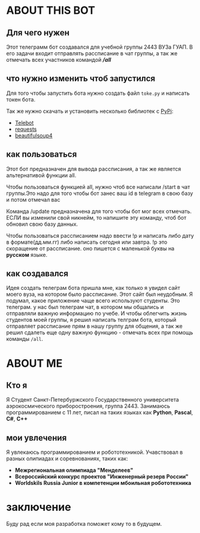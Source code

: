 # ABOUT THIS BOT 
## Для чего нужен
 Этот телеграмм бот создавался для учебной группы 2443 ВУЗа ГУАП. В его задачи входит отправлять рассписание в чат группы, а так же отмечать всех участников командой
 ***/all*** 
## что нужно изменить чтоб запустился
Для того чтобы запустить бота нужно создать файл `toke.py` и написать токен бота.

Так же нужно скачать и установить несколько библиотек с [PyPi](https://pypi.org):

+ [Telebot](https://pypi.org/project/pyTelegramBotAPI/)
+ [requests](https://pypi.org/project/requests/)
+ [beautifulsoup4](https://pypi.org/project/beautifulsoup4/)


## как пользоваться
Этот бот предназначен для вывода рассписания, а так же является альтернативой функции all.

Чтобы пользоваться функцией all, нужно чтоб 
все написали /start в чат группы.Это надо для того чтобы бот занес ваш id в telegram в свою базу и потом отмечал вас

Команда /update предназначена для того чтобы бот мог всех отмечать. ЕСЛИ вы изменили свой никнейм, то напишите эту команду, чтоб бот обновил свою базу данных.
                 

Чтобы пользоваться рассписанием надо ввести 
!р и написать либо дату в формате(дд.мм.гг) либо написать сегодня или завтра. 
!р это скоращение от рассписание. оно пишется с маленькой буквы на **русском** языке.
## как создавался
Идея создать телеграм бота пришла мне, как только я увидел сайт моего вуза, на котором было рассписание. Этот сайт был неудобным. Я подумал, какое приложение чаще всего используют студенты. Это телеграм. у нас был телеграм чат, в котором мы общались и отправляли важную информацию по учебе. И чтобы облегчить жизнь студентов моей группы, я решил написать телграм бота, который отправляет рассписание прям в нашу группу для общения, а так же решил сдалеть еще одну важную функцию - отмечать всех при помощь команды `/all`.


# ABOUT ME

## Кто я
Я Студент Санкт-Петербуржского Государственного университета аэрокосмического приборостроения, группа 2443. Занимаюсь программированием с 11 лет, писал на таких языках как **Python**, **Pascal**, **C#**, **C++**
## мои увлечения
Я увлекаюсь программированием и робототехникой. Учавствовал в разных олипиадах и соревнованиях, таких как:

+ **Межрегиональная олимпиада "Менделеев"**
+ **Всероссийский конкурс проектов "Инженерный резерв России"**
+ **Worldskils Russia Junior в компетенции мбоильная робототехника**
  
# заключение
Буду рад если моя разработка поможет кому то в будущем. 